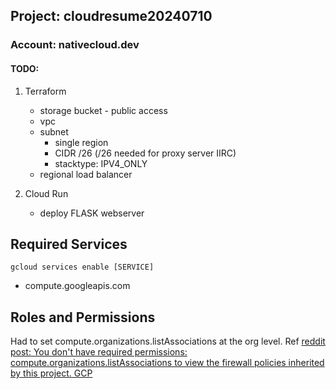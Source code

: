 ## Project: cloudresume20240710
### Account: nativecloud.dev

#### TODO:
1. Terraform
    - storage bucket - public access
    - vpc
    - subnet
        - single region
        - CIDR /26 (/26 needed for proxy server IIRC)
        - stacktype: IPV4_ONLY
    - regional load balancer
    
2. Cloud Run
    - deploy FLASK webserver

## Required Services
`gcloud services enable [SERVICE]`

- compute.googleapis.com
    
## Roles and Permissions

Had to set compute.organizations.listAssociations at the org level.  Ref [reddit post: You don't have required permissions: compute.organizations.listAssociations to view the firewall policies inherited by this project. GCP](https://www.reddit.com/r/googlecloud/comments/15zuqvi/you_dont_have_required_permissions/)